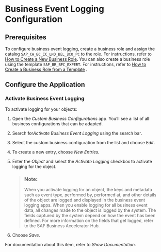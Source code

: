 <!-- loio0932144a40ef4538bd93ce57d6d26139 -->

# Business Event Logging Configuration



<a name="loio0932144a40ef4538bd93ce57d6d26139__section_s32_44c_crb"/>

## Prerequisites

To configure business event logging, create a business role and assign the catalog `SAP_CA_BC_IC_LND_BEL_BCO_PC` to the role. For instructions, refer to [How to Create a New Business Role](how-to-create-a-new-business-role-f65e51a.md). You can also create a business role using the template `SAP_BR_BPC_EXPERT`. For instructions, refer to [How to Create a Business Role from a Template](how-to-create-a-business-role-from-a-template-ec310a8.md) .



<a name="loio0932144a40ef4538bd93ce57d6d26139__section_ldx_4vl_tsb"/>

## Configure the Application



### Activate Business Event Logging

To activate logging for your objects:

1.  Open the *Custom Business Configurations* app. You’ll see a list of all business configurations that can be adapted.
2.  Search for*Activate Business Event Logging* using the search bar.

3.  Select the custom business configuration from the list and choose *Edit*.
4.  To create a new entry, choose *New Entries*.
5.  Enter the *Object* and select the *Activate Logging* checkbox to activate logging for the object.

    > ### Note:  
    > When you activate logging for an object, the keys and metadata such as event type, performed by, performed at, and other details of the object are logged and displayed in the business event logging apps. When you enable logging for all business event data, all changes made to the object is logged by the system. The fields captured by the system depend on how the event has been defined. For more information on the fields that get logged, refer to the SAP Business Accelerator Hub.

6.  Choose *Save*.

For documentation about this item, refer to *Show Documentation*.


